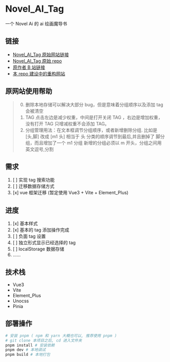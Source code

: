 # Novel_AI_Tag

一个 Novel Ai 的 ai 绘画魔导书

## 链接

-   [Novel_AI_Tag 原始网站链接](https://thereisnospon.github.io/NovelAiTag/)
-   [Novel_AI_Tag 原始 repo](https://github.com/Thereisnospon/NovelAiTag/)
-   [原作者 B 站链接](https://space.bilibili.com/6537379)
-   [本 repo 建设中的重构网站](https://novel-delta.vercel.app/#/)

## 原网站使用帮助

> 0. 删除本地存储可以解决大部分 bug，但是意味着分组顺序以及添加 tag 会被清空
> 1. TAG 点击左边是减少权重，中间是打开关闭 TAG ，右边是增加权重，没有打开 TAG 只增减权重不会添加 TAG。
> 2. 分组管理用法：在文本框调节分组顺序，或者新增删除分组. 比如是 [头,脚] 改成 [m1 头] 相当于 头 分类的顺序调节到最后,并且删掉了 脚分组，而且增加了一个 m1 分组 新增的分组必须以 m 开头，分组之间用英文逗号,分割

## 需求

1. [ ] 实现 tag 搜索功能
2. [ ] 迁移数据存储方式
3. [x] vue 框架迁移 (暂定使用 Vue3 + Vite + Element_Plus)

## 进度

1. [x] 基本样式
2. [x] 基本的 tag 添加操作完成
3. [ ] 负面 tag 设置
4. [ ] 独立形式显示已经选择的 tag
5. [ ] localStorage 数据存储
6. ......

## 技术栈

-   Vue3
-   Vite
-   Element_Plus
-   Unocss
-   Pinia

## 部署操作

```bash
# 安装 pnpm ( npm 和 yarn 大概也可以, 推荐使用 pnpm )
# git clone 本项目之后, cd 进入文件夹
pnpm install # 安装依赖
pnpm dev # 本地调试
pnpm build # 本地打包

```
